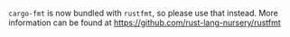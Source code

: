 `cargo-fmt` is now bundled with `rustfmt`, so please use that instead. More information can be found at https://github.com/rust-lang-nursery/rustfmt
